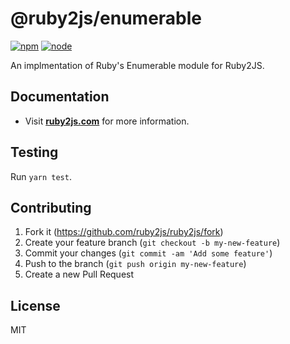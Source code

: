 # @ruby2js/enumerable

[![npm][npm]][npm-url]
[![node][node]][node-url]

An implmentation of Ruby's Enumerable module for Ruby2JS.

## Documentation

* Visit **[ruby2js.com](https://www.ruby2js.com/docs/filters/active-functions)** for more information.

## Testing

Run `yarn test`.

## Contributing

1. Fork it (https://github.com/ruby2js/ruby2js/fork)
2. Create your feature branch (`git checkout -b my-new-feature`)
3. Commit your changes (`git commit -am 'Add some feature'`)
4. Push to the branch (`git push origin my-new-feature`)
5. Create a new Pull Request

## License

MIT

[npm]: https://img.shields.io/npm/v/@ruby2js/active-functions.svg
[npm-url]: https://npmjs.com/package/@ruby2js/active-functions
[node]: https://img.shields.io/node/v/@ruby2js/active-functions.svg
[node-url]: https://nodejs.org
